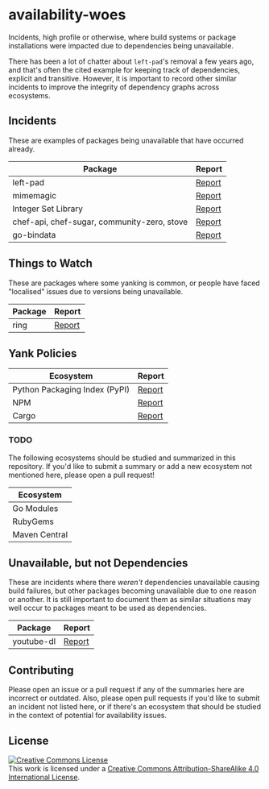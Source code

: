 # availability-woes

Incidents, high profile or otherwise, where build systems or package installations were impacted due to dependencies being unavailable.

There has been a lot of chatter about `left-pad`'s removal a few years ago, and that's often the cited example for keeping track of dependencies, explicit and transitive. However, it is important to record other similar incidents to improve the integrity of dependency graphs across ecosystems.

## Incidents

These are examples of packages being unavailable that have occurred already.

| Package | Report |
| ------- | ----- |
| left-pad | [Report](incidents/left-pad.md) |
| mimemagic | [Report](incidents/mimemagic.md) |
| Integer Set Library | [Report](incidents/libisl.md) |
| chef-api, chef-sugar, community-zero, stove | [Report](incidents/chef.md) |
| go-bindata | [Report](incidents/go-bindata.md) |

## Things to Watch

These are packages where some yanking is common, or people have faced "localised" issues due to versions being unavailable.

| Package | Report |
| ------- | ----- |
| ring | [Report](watch/ring.md)|

## Yank Policies

| Ecosystem | Report |
| --------- | ------ |
| Python Packaging Index (PyPI) | [Report](repository-policies/pypi.md) |
| NPM | [Report](repository-policies/npm.md) |
| Cargo | [Report](repository-policies/cargo.md) |

### TODO

The following ecosystems should be studied and summarized in this repository. If you'd like to submit a summary or add a new ecosystem not mentioned here, please open a pull request!

| Ecosystem |
| --------- |
| Go Modules |
| RubyGems |
| Maven Central |

## Unavailable, but not Dependencies

These are incidents where there _weren't_ dependencies unavailable causing build failures, but other packages becoming unavailable due to one reason or another. It is still important to document them as similar situations may well occur to packages meant to be used as dependencies.

| Package | Report |
| ------- | ------ |
| youtube-dl | [Report](incidents/youtube-dl.md)

## Contributing

Please open an issue or a pull request if any of the summaries here are incorrect or outdated. Also, please open pull requests if you'd like to submit an incident not listed here, or if there's an ecosystem that should be studied in the context of potential for availability issues.

## License

<a rel="license" href="http://creativecommons.org/licenses/by-sa/4.0/"><img alt="Creative Commons License" style="border-width:0" src="https://i.creativecommons.org/l/by-sa/4.0/88x31.png" /></a><br />This work is licensed under a <a rel="license" href="http://creativecommons.org/licenses/by-sa/4.0/">Creative Commons Attribution-ShareAlike 4.0 International License</a>.
